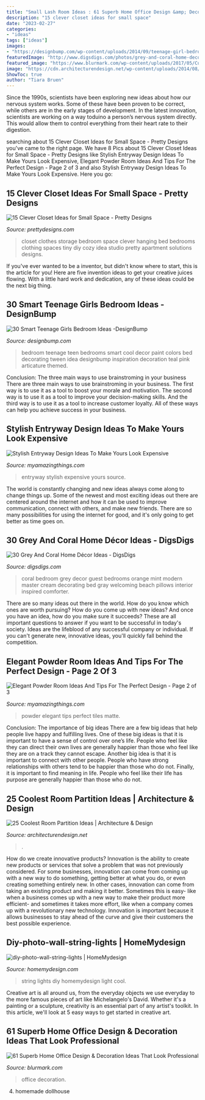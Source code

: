 ```yaml
---
title: "Small Lash Room Ideas : 61 Superb Home Office Design &amp; Decoration Ideas That Look Professional"
description: "15 clever closet ideas for small space"
date: "2023-02-27"
categories:
- "ideas"
tags: ["ideas"]
images:
- "https://designbump.com/wp-content/uploads/2014/09/teenage-girl-bedroom-ideaas-003.jpg"
featuredImage: "http://www.digsdigs.com/photos/grey-and-coral-home-decor-ideas-30.jpg"
featured_image: "https://www.blurmark.com/wp-content/uploads/2017/05/Cute-Little-Home-Office.jpg"
image: "https://cdn.architecturendesign.net/wp-content/uploads/2014/08/753.jpg"
ShowToc: true
author: "Tiara Bruen"
---
```



Since the 1990s, scientists have been exploring new ideas about how our nervous system works. Some of these have been proven to be correct, while others are in the early stages of development. In the latest innovation, scientists are working on a way toduino a person’s nervous system directly. This would allow them to control everything from their heart rate to their digestion.

	

		
searching about 15 Clever Closet Ideas for Small Space - Pretty Designs you've came to the right page. We have 8 Pics about 15 Clever Closet Ideas for Small Space - Pretty Designs like Stylish Entryway Design Ideas To Make Yours Look Expensive, Elegant Powder Room Ideas And Tips For The Perfect Design - Page 2 of 3 and also Stylish Entryway Design Ideas To Make Yours Look Expensive. Here you go:
		
    
## 15 Clever Closet Ideas For Small Space - Pretty Designs

<img loading=lazy src="https://www.prettydesigns.com/wp-content/uploads/2015/10/Clothes-Storage.jpg" onerror="this.onerror=null;this.src='https://tse1.mm.bing.net/th?id=OIP.1aTzA40VQhfVq9wn073BxQHaLF&amp;pid=15.1';" alt="15 Clever Closet Ideas for Small Space - Pretty Designs">

_Source: prettydesigns.com_

>closet clothes storage bedroom space clever hanging bed bedrooms clothing spaces tiny diy cozy idea studio pretty apartment solutions designs. 

	

If you've ever wanted to be a inventor, but didn't know where to start, this is the article for you! Here are five invention ideas to get your creative juices flowing. With a little hard work and dedication, any of these ideas could be the next big thing.

    
## 30 Smart Teenage Girls Bedroom Ideas -DesignBump

<img loading=lazy src="https://designbump.com/wp-content/uploads/2014/09/teenage-girl-bedroom-ideaas-003.jpg" onerror="this.onerror=null;this.src='https://tse1.mm.bing.net/th?id=OIP.n1ZGMTXK31irc-csM-0zjQHaJ4&amp;pid=15.1';" alt="30 Smart Teenage Girls Bedroom Ideas -DesignBump">

_Source: designbump.com_

>bedroom teenage teen bedrooms smart cool decor paint colors bed decorating tween idea designbump inspiration decoration teal pink articature themed. 

	

Conclusion: The three main ways to use brainstroming in your business
There are three main ways to use brainstroming in your business. The first way is to use it as a tool to boost your morale and motivation. The second way is to use it as a tool to improve your decision-making skills. And the third way is to use it as a tool to increase customer loyalty. All of these ways can help you achieve success in your business.

    
## Stylish Entryway Design Ideas To Make Yours Look Expensive

<img loading=lazy src="https://myamazingthings.com/wp-content/uploads/2017/08/entryway-ideas-4.png" onerror="this.onerror=null;this.src='https://tse4.mm.bing.net/th?id=OIP.9mAPYq5ZExoAWqMFmKdn7wHaLG&amp;pid=15.1';" alt="Stylish Entryway Design Ideas To Make Yours Look Expensive">

_Source: myamazingthings.com_

>entryway stylish expensive yours source. 

	

The world is constantly changing and new ideas always come along to change things up. Some of the newest and most exciting ideas out there are centered around the internet and how it can be used to improve communication, connect with others, and make new friends. There are so many possibilities for using the internet for good, and it's only going to get better as time goes on.

    
## 30 Grey And Coral Home Décor Ideas - DigsDigs

<img loading=lazy src="http://www.digsdigs.com/photos/grey-and-coral-home-decor-ideas-30.jpg" onerror="this.onerror=null;this.src='https://tse1.mm.bing.net/th?id=OIP.GI8-xT4laSB8MU6nmwZ7-QHaJ4&amp;pid=15.1';" alt="30 Grey And Coral Home Décor Ideas - DigsDigs">

_Source: digsdigs.com_

>coral bedroom grey decor guest bedrooms orange mint modern master cream decorating bed gray welcoming beach pillows interior inspired comforter. 

	

There are so many ideas out there in the world. How do you know which ones are worth pursuing? How do you come up with new ideas? And once you have an idea, how do you make sure it succeeds? These are all important questions to answer if you want to be successful in today's society. Ideas are the lifeblood of any successful company or individual. If you can't generate new, innovative ideas, you'll quickly fall behind the competition.

    
## Elegant Powder Room Ideas And Tips For The Perfect Design - Page 2 Of 3

<img loading=lazy src="http://myamazingthings.com/wp-content/uploads/2017/10/powder-room-7-.jpg" onerror="this.onerror=null;this.src='https://tse2.mm.bing.net/th?id=OIP.8J4nhn_kVgvK36UUcQZuwgHaLH&amp;pid=15.1';" alt="Elegant Powder Room Ideas And Tips For The Perfect Design - Page 2 of 3">

_Source: myamazingthings.com_

>powder elegant tips perfect tiles matte. 

	

Conclusion: The importance of big ideas
There are a few big ideas that help people live happy and fulfilling lives. One of these big ideas is that it is important to have a sense of control over one’s life. People who feel like they can direct their own lives are generally happier than those who feel like they are on a track they cannot escape. Another big idea is that it is important to connect with other people. People who have strong relationships with others tend to be happier than those who do not. Finally, it is important to find meaning in life. People who feel like their life has purpose are generally happier than those who do not.

    
## 25 Coolest Room Partition Ideas | Architecture &amp; Design

<img loading=lazy src="https://cdn.architecturendesign.net/wp-content/uploads/2014/08/753.jpg" onerror="this.onerror=null;this.src='https://tse1.mm.bing.net/th?id=OIP.vY66Fsip9dzeE_fMcrXXUQHaLK&amp;pid=15.1';" alt="25 Coolest Room Partition Ideas | Architecture &amp; Design">

_Source: architecturendesign.net_

>. 

	

How do we create innovative products?
Innovation is the ability to create new products or services that solve a problem that was not previously considered. For some businesses, innovation can come from coming up with a new way to do something, getting better at what you do, or even creating something entirely new. In other cases, innovation can come from taking an existing product and making it better. Sometimes this is easy- like when a business comes up with a new way to make their product more efficient- and sometimes it takes more effort, like when a company comes up with a revolutionary new technology. Innovation is important because it allows businesses to stay ahead of the curve and give their customers the best possible experience.

    
## Diy-photo-wall-string-lights | HomeMydesign

<img loading=lazy src="https://homemydesign.com/wp-content/uploads/2015/09/diy-photo-wall-string-lights.jpg" onerror="this.onerror=null;this.src='https://tse3.mm.bing.net/th?id=OIP.5eZKBKP1Ku2xNdJ9cG8asQHaLH&amp;pid=15.1';" alt="diy-photo-wall-string-lights | HomeMydesign">

_Source: homemydesign.com_

>string lights diy homemydesign light cool. 

	

Creative art is all around us, from the everyday objects we use everyday to the more famous pieces of art like Michelangelo's David. Whether it's a painting or a sculpture, creativity is an essential part of any artist's toolkit. In this article, we'll look at 5 easy ways to get started in creative art.

    
## 61 Superb Home Office Design &amp; Decoration Ideas That Look Professional

<img loading=lazy src="https://www.blurmark.com/wp-content/uploads/2017/05/Cute-Little-Home-Office.jpg" onerror="this.onerror=null;this.src='https://tse4.mm.bing.net/th?id=OIP.VyCcdDhskw9PdikBFrEJCgHaLH&amp;pid=15.1';" alt="61 Superb Home Office Design &amp; Decoration Ideas That Look Professional">

_Source: blurmark.com_

>office decoration. 

	

4. homemade dollhouse

